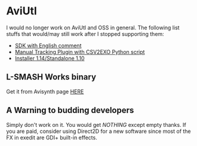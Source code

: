 # AviUtl
I would no longer work on AviUtl and OSS in general. The following list stuffs that would/may still work after I stopped supporting them:

* [SDK with English comment](https://github.com/MaverickTse/AviUtlSDK-EN)
* [Manual Tracking Plugin with CSV2EXO Python script](https://github.com/MaverickTse/AviUtlManualTracking)
* [Installer 1.14/Standalone 1.10](videohelp.com/software/AviUtl)

## L-SMASH Works binary
Get it from Avisynth page [HERE](avisynth.nl/index.php/LSMASHSource)

## A Warning to budding developers
Simply don't work on it. You would get _NOTHING_ except empty thanks. If you are paid, consider using Direct2D for a new software since most of the FX in exedit are GDI+ built-in effects.

